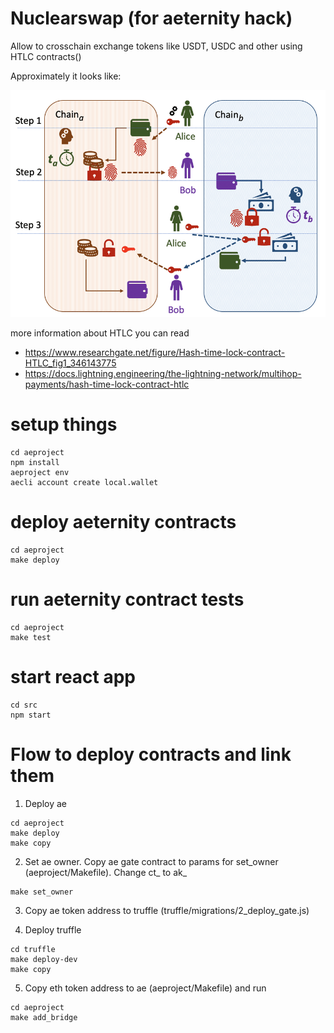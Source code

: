# Nuclearswap (for aeternity hack)

Allow to crosschain exchange tokens like USDT, USDC and other using HTLC contracts()

Approximately it looks like:

![htlc flow](docs/htlc.png "Htlc")

more information about HTLC you can read

- https://www.researchgate.net/figure/Hash-time-lock-contract-HTLC_fig1_346143775
- https://docs.lightning.engineering/the-lightning-network/multihop-payments/hash-time-lock-contract-htlc

# setup things
```
cd aeproject
npm install
aeproject env
aecli account create local.wallet
```

# deploy aeternity contracts

```
cd aeproject
make deploy
```

# run aeternity contract tests

```
cd aeproject
make test
```

# start react app

```
cd src
npm start
```

# Flow to deploy contracts and link them

1. Deploy ae
```
cd aeproject
make deploy
make copy
```

2. Set ae owner. Copy ae gate contract to params for set_owner (aeproject/Makefile). Change ct_ to ak_
```
make set_owner
```

3. Copy ae token address to truffle (truffle/migrations/2_deploy_gate.js)

4. Deploy truffle
```
cd truffle
make deploy-dev
make copy
```

5. Copy eth token address to ae (aeproject/Makefile) and run
```
cd aeproject
make add_bridge
```